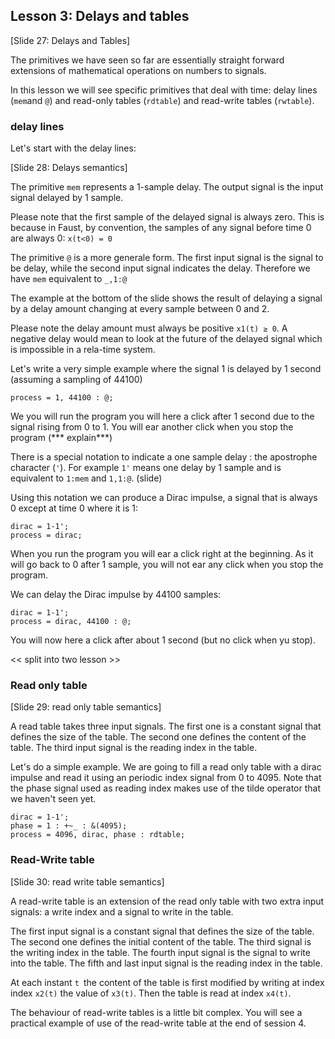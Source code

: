 ## Lesson 3: Delays and tables
[Slide 27: Delays and Tables]

The primitives we have seen so far are essentially straight forward extensions
of mathematical operations on numbers to signals.

In this lesson we will see specific primitives that deal with time: delay lines (`mem`and `@`)
and read-only tables (`rdtable`) and read-write tables (`rwtable`).

### delay lines
Let's start with the delay lines:

[Slide 28: Delays semantics]

The primitive `mem` represents a 1-sample delay. The output signal is the input
signal delayed by 1 sample.

Please note that the first sample of the delayed signal is always zero. This is because in Faust,
by convention, the samples of any signal before time 0 are always 0: `x(t<0) = 0`

The primitive `@` is a more generale form. The first input signal is the signal to be delay, while the second input signal indicates the delay. Therefore we have `mem` equivalent to `_,1:@`

The example at the bottom of the slide shows the result of delaying a signal by a delay amount changing at every sample between 0 and 2.

Please note the delay amount must always be positive `x1(t) ≥ 0`. A negative delay would mean to look at the future of the delayed signal which is impossible in a rela-time system.

Let's write a very simple example where the signal 1 is delayed by 1 second (assuming a sampling of 44100)

```
process = 1, 44100 : @;
```

We you will run the program you will here a click after 1 second due to the signal rising from 0 to 1. You will ear another click when you stop the program (*** explain***)

There is a special notation to indicate a one sample delay : the apostrophe character (`'`).
For example `1'` means one delay by 1 sample and is equivalent to `1:mem` and `1,1:@`. (slide)

Using this notation we can produce a Dirac impulse, a signal that is always 0 except at time 0 where it is 1:

```
dirac = 1-1';
process = dirac;
```

When you run the program you will ear a click right at the beginning. As it will go back to 0 after 1 sample, you will not ear any click when you stop the program.

We can delay the Dirac impulse by 44100 samples:

```
dirac = 1-1';
process = dirac, 44100 : @;
```

You will now here a click after about 1 second (but no click when yu stop).


<< split into two lesson >>
### Read only table

[Slide 29: read only table semantics]

A read table takes three input signals. The first one is a constant signal that
defines the size of the table. The second one defines the content of the table.
The third input signal is the reading index in the table.

Let's do a simple example. We are going to fill a read only table with a dirac impulse and
read it using an periodic index signal from 0 to 4095. Note that the phase signal used as
reading index makes use of the tilde operator that we haven't seen yet.

```
dirac = 1-1';
phase = 1 : +~_ : &(4095);
process = 4096, dirac, phase : rdtable;
```

### Read-Write table

[Slide 30: read write table semantics]

A read-write table is an extension of the read only table with two extra input signals:
a write index and a signal to write in the table.

The first input signal is a constant signal that defines the size of the table. The second
one defines the initial content of the table. The third signal is the writing index in the table.
The fourth input signal is the signal to write into the table. The fifth and last input signal
is the reading index in the table.

At each instant `t `the content of the table is first modified by writing at index
index `x2(t)` the value of `x3(t)`. Then the table is read at index `x4(t)`.

The behaviour of read-write tables is a little bit complex. You will see a practical example
of use of the read-write table at the end of session 4.





